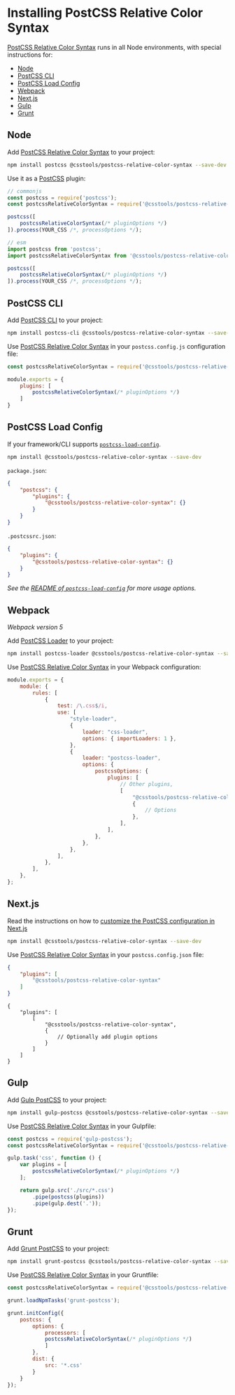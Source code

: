 # Installing PostCSS Relative Color Syntax

[PostCSS Relative Color Syntax] runs in all Node environments, with special instructions for:

- [Node](#node)
- [PostCSS CLI](#postcss-cli)
- [PostCSS Load Config](#postcss-load-config)
- [Webpack](#webpack)
- [Next.js](#nextjs)
- [Gulp](#gulp)
- [Grunt](#grunt)



## Node

Add [PostCSS Relative Color Syntax] to your project:

```bash
npm install postcss @csstools/postcss-relative-color-syntax --save-dev
```

Use it as a [PostCSS] plugin:

```js
// commonjs
const postcss = require('postcss');
const postcssRelativeColorSyntax = require('@csstools/postcss-relative-color-syntax');

postcss([
	postcssRelativeColorSyntax(/* pluginOptions */)
]).process(YOUR_CSS /*, processOptions */);
```

```js
// esm
import postcss from 'postcss';
import postcssRelativeColorSyntax from '@csstools/postcss-relative-color-syntax';

postcss([
	postcssRelativeColorSyntax(/* pluginOptions */)
]).process(YOUR_CSS /*, processOptions */);
```

## PostCSS CLI

Add [PostCSS CLI] to your project:

```bash
npm install postcss-cli @csstools/postcss-relative-color-syntax --save-dev
```

Use [PostCSS Relative Color Syntax] in your `postcss.config.js` configuration file:

```js
const postcssRelativeColorSyntax = require('@csstools/postcss-relative-color-syntax');

module.exports = {
	plugins: [
		postcssRelativeColorSyntax(/* pluginOptions */)
	]
}
```

## PostCSS Load Config

If your framework/CLI supports [`postcss-load-config`](https://github.com/postcss/postcss-load-config).

```bash
npm install @csstools/postcss-relative-color-syntax --save-dev
```

`package.json`:

```json
{
	"postcss": {
		"plugins": {
			"@csstools/postcss-relative-color-syntax": {}
		}
	}
}
```

`.postcssrc.json`:

```json
{
	"plugins": {
		"@csstools/postcss-relative-color-syntax": {}
	}
}
```

_See the [README of `postcss-load-config`](https://github.com/postcss/postcss-load-config#usage) for more usage options._

## Webpack

_Webpack version 5_

Add [PostCSS Loader] to your project:

```bash
npm install postcss-loader @csstools/postcss-relative-color-syntax --save-dev
```

Use [PostCSS Relative Color Syntax] in your Webpack configuration:

```js
module.exports = {
	module: {
		rules: [
			{
				test: /\.css$/i,
				use: [
					"style-loader",
					{
						loader: "css-loader",
						options: { importLoaders: 1 },
					},
					{
						loader: "postcss-loader",
						options: {
							postcssOptions: {
								plugins: [
									// Other plugins,
									[
										"@csstools/postcss-relative-color-syntax",
										{
											// Options
										},
									],
								],
							},
						},
					},
				],
			},
		],
	},
};
```

## Next.js

Read the instructions on how to [customize the PostCSS configuration in Next.js](https://nextjs.org/docs/advanced-features/customizing-postcss-config)

```bash
npm install @csstools/postcss-relative-color-syntax --save-dev
```

Use [PostCSS Relative Color Syntax] in your `postcss.config.json` file:

```json
{
	"plugins": [
		"@csstools/postcss-relative-color-syntax"
	]
}
```

```json5
{
	"plugins": [
		[
			"@csstools/postcss-relative-color-syntax",
			{
				// Optionally add plugin options
			}
		]
	]
}
```

## Gulp

Add [Gulp PostCSS] to your project:

```bash
npm install gulp-postcss @csstools/postcss-relative-color-syntax --save-dev
```

Use [PostCSS Relative Color Syntax] in your Gulpfile:

```js
const postcss = require('gulp-postcss');
const postcssRelativeColorSyntax = require('@csstools/postcss-relative-color-syntax');

gulp.task('css', function () {
	var plugins = [
		postcssRelativeColorSyntax(/* pluginOptions */)
	];

	return gulp.src('./src/*.css')
		.pipe(postcss(plugins))
		.pipe(gulp.dest('.'));
});
```

## Grunt

Add [Grunt PostCSS] to your project:

```bash
npm install grunt-postcss @csstools/postcss-relative-color-syntax --save-dev
```

Use [PostCSS Relative Color Syntax] in your Gruntfile:

```js
const postcssRelativeColorSyntax = require('@csstools/postcss-relative-color-syntax');

grunt.loadNpmTasks('grunt-postcss');

grunt.initConfig({
	postcss: {
		options: {
			processors: [
			postcssRelativeColorSyntax(/* pluginOptions */)
			]
		},
		dist: {
			src: '*.css'
		}
	}
});
```

[Gulp PostCSS]: https://github.com/postcss/gulp-postcss
[Grunt PostCSS]: https://github.com/nDmitry/grunt-postcss
[PostCSS]: https://github.com/postcss/postcss
[PostCSS CLI]: https://github.com/postcss/postcss-cli
[PostCSS Loader]: https://github.com/postcss/postcss-loader
[PostCSS Relative Color Syntax]: https://github.com/csstools/postcss-plugins/tree/main/plugins/postcss-relative-color-syntax
[Next.js]: https://nextjs.org
